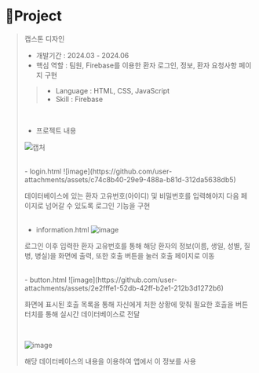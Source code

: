 # 📝Project

> 캡스톤 디자인
>
> - 개발기간 : 2024.03 - 2024.06
> - 핵심 역할 : 팀원, Firebase를 이용한 환자 로그인, 정보, 환자 요청사항 페이지 구현
>   
>> - Language : HTML, CSS, JavaScript
>> - Skill : Firebase
>>
> <br/>
>
> - 프로젝트 내용
>
> ![캡처](https://github.com/user-attachments/assets/e52abd27-a9e3-412c-be93-cc64cefacb07)
>
>  <br/>
>  - login.html
>  ![image](https://github.com/user-attachments/assets/c74c8b40-29e9-488a-b81d-312da5638db5) 
> 
> 데이터베이스에 있는 환자 고유번호(아이디) 및 비밀번호를 입력해야지 다음 페이지로 넘어갈 수 있도록 로그인 기능을 구현
> <br/>
> <br/>
> - information.html
>  ![image](https://github.com/user-attachments/assets/304ce2da-4ca4-4d4c-8859-9ecee5251c5c)
>
>  로그인 이후 입력한 환자 고유번호를 통해 해당 환자의 정보(이름, 생일, 성별, 질병, 병실)을 화면에 출력, 또한 호출 버튼을 눌러 호출 페이지로 이동
>
> <br/>
> - button.html
> ![image](https://github.com/user-attachments/assets/2e2fffe1-52db-42ff-b2e1-212b3d1272b6)
>
>  화면에 표시된 호출 목록을 통해 자신에게 처한 상황에 맞춰 필요한 호출을 버튼 터치를 통해 실시간 데이터베이스로 전달
>
>  <br/>
>
>  ![image](https://github.com/user-attachments/assets/dc777cae-a395-41cf-b48b-64ca91b911f9)
>
>  해당 데이터베이스의 내용을 이용하여 앱에서 이 정보를 사용
